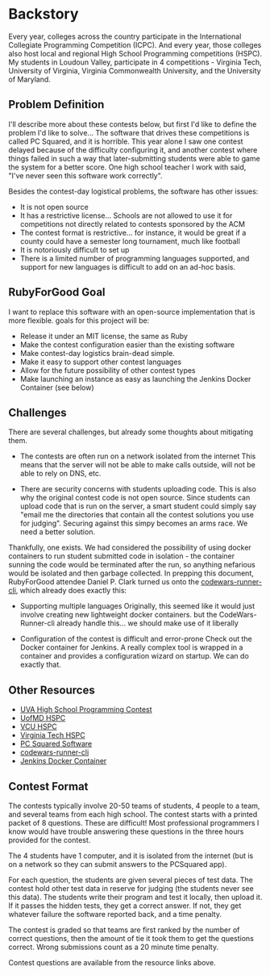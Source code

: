 Backstory
=========

Every year, colleges across the country participate in the International Collegiate Programming Competition (ICPC).  And every year, those colleges also host local and regional High School Programming competitions (HSPC).  My students in Loudoun Valley, participate in 4 competitions - Virginia Tech, University of Virginia, Virginia Commonwealth University, and the University of Maryland.

Problem Definition
------------------
I'll describe more about these contests below, but first I'd like to define the problem I'd like to solve...  The software that drives these competitions is called PC Squared, and it is horrible.  This year alone I saw one contest delayed because of the difficulty configuring it, and another contest where things failed in such a way that later-submitting students were able to game the system for a better score.  One high school teacher I work with said, "I've never seen this software work correctly".

Besides the contest-day logistical problems, the software has other issues:

- It is not open source
- It has a restrictive license... Schools are not allowed to use it for competitions not directly related to contests sponsored by the ACM
- The contest format is restrictive... for instance, it would be great if a county could have a semester long tournament, much like football
- It is notoriously difficult to set up
- There is a limited number of programming languages supported, and support for new languages is difficult to add on an ad-hoc basis.

RubyForGood Goal
----------------
I want to replace this software with an open-source implementation that is more flexible. goals for this project will be:

- Release it under an MIT license, the same as Ruby
- Make the contest configuration easier than the existing software
- Make contest-day logistics brain-dead simple.
- Make it easy to support other contest languages
- Allow for the future possibility of other contest types
- Make launching an instance as easy as launching the Jenkins Docker Container (see below)

Challenges
----------
There are several challenges, but already some thoughts about mitigating them.

- The contests are often run on a network isolated from the internet
This means that the server will not be able to make calls outside, will not be able to rely on DNS, etc.

- There are security concerns with students uploading code.
This is also why the original contest code is not open source.  Since students can upload code that is run on the server, a smart student could simply say "email me the directories that contain all the contest solutions you use for judging".  Securing against this simpy becomes an arms race.  We need a better solution.

Thankfully, one exists.  We had considered the possibility of using docker containers to run student submitted code in isolation - the container sunning the code would be terminated after the run, so anything nefarious would be isolated and then garbage collected.  In prepping this document, RubyForGood attendee Daniel P. Clark turned us onto the [codewars-runner-cli](https://github.com/Codewars/codewars-runner-cli), which already does exactly this:


- Supporting multiple languages
Originally, this seemed like it would just involve creating new lightweight docker containers.  but the CodeWars-Runner-cli already handle this...  we should make use of it liberally

- Configuration of the contest is difficult and error-prone
Check out the Docker container for Jenkins.  A really complex tool is wrapped in a container and provides a configuration wizard on startup.  We can do exactly that.

Other Resources
---------------
- [UVA High School Programming Contest](http://acm.cs.virginia.edu/hspc.php)
- [UofMD HSPC](http://www.cs.umd.edu/Outreach/hsContest.shtml)
- [VCU HSPC](http://www.egr.vcu.edu/departments/computer/about/high-school-programming-contest/)
- [Virginia Tech HSPC](https://icpc.cs.vt.edu/#/hscontest)
- [PC Squared Software](https://pc2.ecs.csus.edu/)
- [codewars-runner-cli](https://github.com/Codewars/codewars-runner-cli)
- [Jenkins Docker Container](https://hub.docker.com/_/jenkins/)

Contest Format
--------------
The contests typically involve 20-50 teams of students, 4 people to a team, and several teams from each high school.  The contest starts with a printed packet of 8 questions.  These are difficult!  Most professional programmers I know would have trouble answering these questions in the three hours provided for the contest.

The 4 students have 1 computer, and it is isolated from the internet (but is on a network so they can submit answers to the PCSquared app).

For each question, the students are given several pieces of test data.  The contest hold other test data in reserve for judging (the students never see this data).  The students write their program and test it locally, then upload it.  If it passes the hidden tests, they get a correct answer.  If not, they get whatever failure the software reported back, and a time penalty.

The contest is graded so that teams are first ranked by the number of correct questions, then the amount of tie it took them to get the questions correct.  Wrong submissions count as a 20 minute time penalty.

Contest questions are available from the resource links above.

